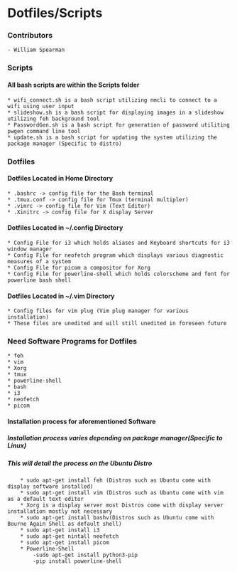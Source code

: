 # Dotfiles/Scripts  
### Contributors
    - William Spearman
### Scripts
#### All bash scripts are within the Scripts folder
    * wifi_connect.sh is a bash script utilizing nmcli to connect to a wifi using user input
    * slideshow.sh is a bash script for displaying images in a slideshow utilizing feh background tool
    * PasswordGen.sh is a bash script for generation of password utiliting pwgen command line tool
    * update.sh is a bash script for updating the system utilizing the package manager (Specific to distro)
### Dotfiles
#### Dotfiles Located in Home Directory
    * .bashrc -> config file for the Bash terminal
    * .tmux.conf -> config file for Tmux (terminal multipler)
    * .vimrc -> config file for Vim (Text Editor)
    * .Xinitrc -> config file for X display Server
#### Dotfiles Located in ~/.config Directory
    * Config File for i3 which holds aliases and Keyboard shortcuts for i3 window manager
    * Config File for neofetch program which displays various diagnostic measures of a system
    * Config File for picom a compositor for Xorg
    * Config File for powerline-shell which holds colorscheme and font for powerline bash shell
#### Dotfiles Located in ~/.vim Directory 
    * Config files for vim plug (Vim plug manager for various installation)
    * These files are unedited and will still unedited in foreseen future
### Need Software Programs for Dotfiles
    * feh
    * vim
    * Xorg
    * tmux
    * powerline-shell
    * bash
    * i3
    * neofetch
    * picom
#### Installation process for aforementioned Software
##### Installation process varies depending on package manager(Specific to Linux)
##### This will detail the process on the Ubuntu Distro 
        * sudo apt-get install feh (Distros such as Ubuntu come with display software installed)
        * sudo apt-get install vim (Distros such as Ubuntu come with vim as a default text editor
        * Xorg is a display server most Distros come with display server installation mostly not necessary
        * sudo apt-get install bashv(Distros such as Ubuntu come with Bourne Again Shell as default shell)
        * sudo apt-get install i3
        * sudo apt-get nintall neofetch
        * sudo apt-get install picom
        * Powerline-Shell
            -sudo apt-get install python3-pip
            -pip install powerline-shell
